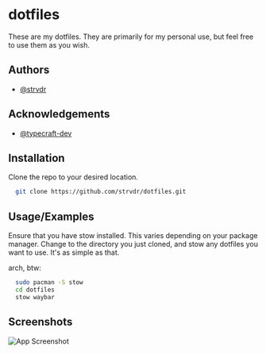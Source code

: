 
# dotfiles

These are my dotfiles. They are primarily for my personal use, but feel free to use them as you wish. 


## Authors

- [@strvdr](https://www.github.com/strvdr)


## Acknowledgements

 - [@typecraft-dev](https://github.com/typecraft-dev)


## Installation

Clone the repo to your desired location. 

```bash
  git clone https://github.com/strvdr/dotfiles.git 
```


## Usage/Examples

Ensure that you have stow installed. This varies depending on your package manager. Change to the directory you just cloned, and stow any dotfiles you want to use. It's as simple as that.

arch, btw:

```bash
  sudo pacman -S stow
  cd dotfiles
  stow waybar
```

## Screenshots

![App Screenshot](https://i.imgur.com/0lMLlyO.png)


